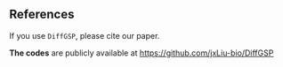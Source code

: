 ## References

If you use ```DiffGSP```, please cite our paper.


**The codes** are publicly available at <https://github.com/jxLiu-bio/DiffGSP>

